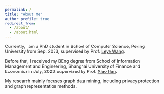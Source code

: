 ```yaml
---
permalink: /
title: "About Me"
author_profile: true
redirect_from: 
  - /about/
  - /about.html
---
```


Currently, I am a PhD student in School of Computer Science, Peking University from Sep. 2023, supervised by Prof. [Leye Wang](https://wangleye.github.io). 

Before that, I received my BEng degree from School of Information Management and Engineering, Shanghai University of Finance and Economics in July, 2023, supervised by Prof. [Xiao Han](http://simecv.sufe.edu.cn/page.aspx?id=54). 

My research mainly focuses graph data mining, including privacy protection and graph representation methods.

